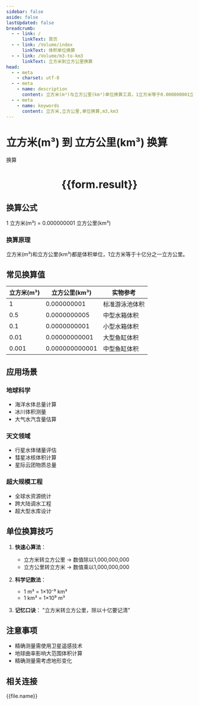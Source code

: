 ```yaml
---
sidebar: false
aside: false
lastUpdated: false
breadcrumb:
  - - link: /
      linkText: 首页
  - - link: /Volume/index
      linkText: 体积单位换算
  - - link: /Volume/m3-to-km3
      linkText: 立方米到立方公里换算
head:
  - - meta
    - charset: utf-8
  - - meta
    - name: description
      content: 立方米(m³)与立方公里(km³)单位换算工具，1立方米等于0.000000001立方公里。
  - - meta
    - name: keywords
      content: 立方米,立方公里,单位换算,m3,km3
---
```


# 立方米(m³) 到 立方公里(km³) 换算

<script setup>
import { onMounted, reactive, inject ,ref  } from 'vue'
import { NButton,NForm ,NFormItem,NInput,NInputNumber,NSelect,NCard,useMessage ,NGrid ,NGi } from 'naive-ui'
import { defineClientComponent } from 'vitepress'
import { Volume } from '../../files';

const convert = inject('convert')
const formRef = ref(null);
const rules = {
  number:{
    required: true,
    type: 'number',
    trigger: "blur"
  }
}
const form = reactive({
  number:null,
  result:'',
  title:'立方米(m³)到立方公里(km³)换算'
})

const convertHandler = (e) => {
  e.preventDefault();
  formRef.value?.validate((errors)=>{
    if (!errors) {
      form.result = `${form.number} m³ = ${convert(form.number).from('m3').to('km3')} km³`
    }
  })
}
</script>

<n-form size="large" :model="form" ref='formRef' :rules="rules">
  <n-form-item label="数值" path="number">
    <n-input-number size="large" style="width:100%" :min="0" v-model:value="form.number" placeholder="请输入立方米数值" />
  </n-form-item>
  <n-form-item>
    <n-button type="primary" style="width:100%" @click="convertHandler">换算</n-button>
  </n-form-item>
</n-form>
<n-card embedded :bordered="false" hoverable>
  <div style="text-align:center">
    <h1>{{form.result}}</h1>
  </div>
</n-card>

## 换算公式
1 立方米(m³) = 0.000000001 立方公里(km³)

### 换算原理
立方米(m³)和立方公里(km³)都是体积单位，1立方米等于十亿分之一立方公里。

## 常见换算值
| 立方米(m³) | 立方公里(km³) | 实物参考                 |
|-----------|-------------|--------------------------|
| 1         | 0.000000001 | 标准游泳池体积            |
| 0.5       | 0.0000000005| 中型水箱体积              |
| 0.1       | 0.0000000001| 小型水箱体积              |
| 0.01      | 0.00000000001| 大型鱼缸体积              |
| 0.001     | 0.000000000001| 中型鱼缸体积              |

## 应用场景
### 地球科学
- 海洋水体总量计算
- 冰川体积测量
- 大气水汽含量估算

### 天文领域
- 行星水体储量评估
- 彗星冰核体积计算
- 星际云团物质总量

### 超大规模工程
- 全球水资源统计
- 跨大陆调水工程
- 超大型水库设计

## 单位换算技巧
1. **快速心算法**：
   - 立方米转立方公里 → 数值除以1,000,000,000
   - 立方公里转立方米 → 数值乘以1,000,000,000

2. **科学记数法**：
   - 1 m³ = 1×10⁻⁹ km³
   - 1 km³ = 1×10⁹ m³

3. **记忆口诀**：
   "立方米转立方公里，除以十亿要记清"

## 注意事项
- 精确测量需使用卫星遥感技术
- 地球曲率影响大范围体积计算
- 精确测量需考虑地形变化

## 相关连接
<n-grid x-gap="12" :cols="4">
  <n-gi v-for="(file, index) in Volume" :key="index">
    <n-button
      text
      tag="a"
      :href="file.path"
      type="primary"
    >
      {{file.name}}
    </n-button>
  </n-gi>
</n-grid>